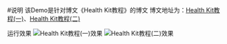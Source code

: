 #说明
该Demo是针对博文《Health Kit教程》的博文
博文地址为：[Health Kit教程(一)](http://www.pluto-y.com/health-kit-totorial-1/)、[Health Kit教程(二)](http://www.pluto-y.com/health-kit-totorial-2/)

运行效果
![Health Kit教程(一)效果](https://github.com/Pluto-Y/Demos/tree/master/HealthKitTotorial/HealthKitDemo1.gif)
![Health Kit教程(二)效果](https://github.com/Pluto-Y/Demos/tree/master/HealthKitTotorial/HealthKitDemo2.gif)


